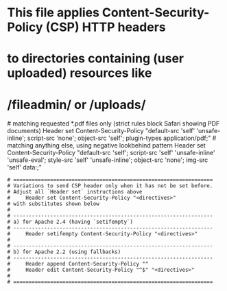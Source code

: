 # This file applies Content-Security-Policy (CSP) HTTP headers
# to directories containing (user uploaded) resources like
# /fileadmin/ or /uploads/

<IfModule mod_headers.c>
    # matching requested *.pdf files only (strict rules block Safari showing PDF documents)
    <FilesMatch "\.pdf$">
        Header set Content-Security-Policy "default-src 'self' 'unsafe-inline'; script-src 'none'; object-src 'self'; plugin-types application/pdf;"
    </FilesMatch>
    # matching anything else, using negative lookbehind pattern
    <FilesMatch "(?<!\.pdf)$">
        Header set Content-Security-Policy "default-src 'self'; script-src 'self' 'unsafe-inline' 'unsafe-eval'; style-src 'self' 'unsafe-inline'; object-src 'none'; img-src 'self' data:;"
    </FilesMatch>


    # =================================================================
    # Variations to send CSP header only when it has not be set before.
    # Adjust all `Header set` instructions above
    #     Header set Content-Security-Policy "<directives>"
    # with substitutes shown below
    #
    # -----------------------------------------------------------------
    # a) for Apache 2.4 (having `setifempty`)
    # -----------------------------------------------------------------
    #     Header setifempty Content-Security-Policy "<directives>"
    #
    # -----------------------------------------------------------------
    # b) for Apache 2.2 (using fallbacks)
    # -----------------------------------------------------------------
    #     Header append Content-Security-Policy ""
    #     Header edit Content-Security-Policy "^$" "<directives>"
    #
    # =================================================================
</IfModule>

